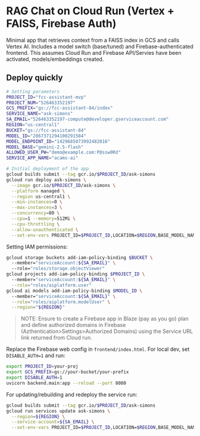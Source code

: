 # RAG Chat on Cloud Run (Vertex + FAISS, Firebase Auth)

Minimal app that retrieves context from a FAISS index in GCS and calls Vertex AI. 
Includes a model switch (base/tuned) and Firebase-authenticated frontend.
This assumes Cloud Run and Firebase API/Servies have been activated, models/embeddings created.

## Deploy quickly

```bash
# Setting parameters
PROJECT_ID="fcc-assistant-mvp"
PROJECT_NUM="526463352197"
GCS_PREFIX="gs://fcc-assistant-84/index"
SERVICE_NAME="ask-simons"
SA_EMAIL="526463352197-compute@developer.gserviceaccount.com"
REGION="us-central1"
BUCKET="gs://fcc-assistant-84"
MODEL_ID="2867371294100291584"
MODEL_ENDPOINT_ID="1429685073992482816"
MODEL_BASE="gemini-2.5-flash"
ALLOWED_USER_PW="demo@example.com:P@ssw0Rd"
SERVICE_APP_NAME="acams-ai"

# Initial deployment of the app
gcloud builds submit --tag gcr.io/$PROJECT_ID/ask-simons
gcloud run deploy ask-simons \
  --image gcr.io/$PROJECT_ID/ask-simons \
  --platform managed \
  --region us-central1 \
  --min-instances=0 \
  --max-instances=3 \
  --concurrency=80 \
  --cpu=1 --memory=512Mi \
  --cpu-throttling \
  --allow-unauthenticated \
  --set-env-vars PROJECT_ID=$PROJECT_ID,LOCATION=$REGION,BASE_MODEL_NAME=gemini-2.5-flash,GCS_PREFIX=$GCS_PREFIX,ALLOW_CORS_ALL=1,ALLOWED_USERS=demo@example.com:P@ssw0Rd,TUNED_MODEL_NAME=projects/$PROJECT_ID/locations/us-central1/endpoints/$ENDPOINT_ID 
```


Setting IAM permissions:
```bash
gcloud storage buckets add-iam-policy-binding $BUCKET \                                                                 
  --member="serviceAccount:${SA_EMAIL}" \                                                                    
  --role="roles/storage.objectViewer"
gcloud projects add-iam-policy-binding $PROJECT_ID \                                                  
  --member="serviceAccount:${SA_EMAIL}" \
  --role="roles/aiplatform.user"
gcloud ai models add-iam-policy-binding $MODEL_ID \                                                                  
  --member="serviceAccount:${SA_EMAIL}" \
  --role="roles/aiplatform.modelUser" \
  --region="${REGION}"
```

> NOTE: Ensure to create a Firebase app in Blaze (pay as you go) plan
> and define authorized domains in Firebase (Azthentication>Settings>Authorized Domains)
> using the Service URL link returned from Cloud run.

Replace the Firebase web config in `frontend/index.html`. 
For local dev, set `DISABLE_AUTH=1` and run:

```bash
export PROJECT_ID=your-proj
export GCS_PREFIX=gs://your-bucket/your-prefix
export DISABLE_AUTH=1
uvicorn backend.main:app --reload --port 8080
```

For updating/rebuilding and redeploy the service run:
```bash
gcloud builds submit --tag gcr.io/$PROJECT_ID/ask-simons
gcloud run services update ask-simons \
  --region=${REGION} \
  --service-account=${SA_EMAIL} \
  --set-env-vars PROJECT_ID=$PROJECT_ID,LOCATION=$REGION,BASE_MODEL_NAME=gemini-2.5-flash,TUNED_MODEL_NAME=fccassistant-ofac-fatf-gemini-sft,GCS_PREFIX=$GCS_PREFIX,ALLOW_CORS_ALL=1,ALLOWED_USERS=demo@example.com:P@ssw0Rd 
```
